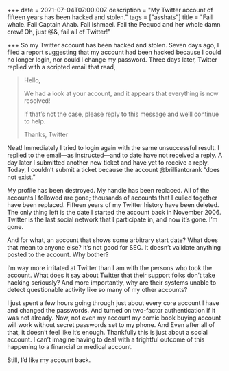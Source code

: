 +++
date = 2021-07-04T07:00:00Z
description = "My Twitter account of fifteen years has been hacked and stolen."
tags = ["asshats"]
title = "Fail whale. Fail Captain Ahab. Fail Ishmael. Fail the Pequod and her whole damn crew! Oh, just @&$% a %!&@$, fail all of Twitter!"

+++
So my Twitter account has been hacked and stolen. Seven days ago, I filed a report suggesting that my account had been hacked because I could no longer login, nor could I change my password. Three days later, Twitter replied with a scripted email that read,

> Hello, 
>
> We had a look at your account, and it appears that everything is now resolved!
>
> If that’s not the case, please reply to this message and we’ll continue to help.
>
> Thanks, Twitter

Neat! Immediately I tried to login again with the same unsuccessful result. I replied to the email—as instructed—and to date have not received a reply. A day later I submitted another new ticket and have yet to receive a reply. Today, I couldn’t submit a ticket because the account @brilliantcrank “does not exist.”

My profile has been destroyed. My handle has been replaced. All of the accounts I followed are gone; thousands of accounts that I culled together have been replaced. Fifteen years of my Twitter history have been deleted. The only thing left is the date I started the account back in November 2006. Twitter is the last social network that I participate in, and now it’s gone. I’m gone.

And for what, an account that shows some arbitrary start date? What does that mean to anyone else? It’s not good for SEO. It doesn’t validate anything posted to the account. Why bother?

I’m way more irritated at Twitter than I am with the persons who took the account. What does it say about Twitter that their support folks don’t take hacking seriously? And more importantly, why are their systems unable to detect questionable activity like so many of my other accounts?

I just spent a few hours going through just about every core account I have and changed the passwords. And turned on two-factor authentication if it was not already. Now, not even my account my comic book buying account will work without secret passwords set to my phone. And Even after all of that, it doesn’t feel like it’s enough. Thankfully this is just about a social account. I can’t imagine having to deal with a frightful outcome of this happening to a financial or medical account.

Still, I’d like my account back.
